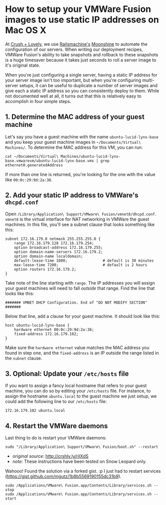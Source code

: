 # How to setup your VMWare Fusion images to use static IP addresses on Mac OS X

At [Crush + Lovely](http://crushlovely.com), we use [Railsmachine's](http://railsmachine.com) [Moonshine](http://github.com/railsmachine/moonshine) to automate the configuration of our servers.  When writing our deployment recipes, VMWare Fusion's ability to take snapshots and rollback to these snapshots is a huge timesaver because it takes just seconds to roll a server image to it's original state.

When you're just configuring a single server, having a static IP address for your server image isn't too important, but when you're configuring multi-server setups, it can be useful to duplicate a number of server images and give each a static IP address so you can consistently deploy to them.  While not documented well at all, it turns out that this is relatively easy to accomplish in four simple steps.

## 1. Determine the MAC address of your guest machine

Let's say you have a guest machine with the name `ubuntu-lucid-lynx-base` and you keep your guest machine images in `~/Documents/Virtual\ Machines/`.  To determine the MAC address for this VM, you can run:

```
cat ~/Documents/Virtual\ Machines/ubuntu-lucid-lynx-base.vmwarevm/ubuntu-lucid-lynx-base.vmx | grep ethernet0.generatedAddress
```

If more than one line is returned, you're looking for the one with the value like `00:0c:29:9d:2a:38`.

## 2. Add your static IP address to VMWare's `dhcpd.conf`

Open `/Library/Application\ Support/VMware\ Fusion/vmnet8/dhcpd.conf`. `vmnet8` is the virtual interface for NAT networking in VMWare the guest machines.  In this file, you'll see a subnet clause that looks something like this:

```
subnet 172.16.179.0 netmask 255.255.255.0 {
	range 172.16.179.128 172.16.179.254;
	option broadcast-address 172.16.179.255;
	option domain-name-servers 172.16.179.2;
	option domain-name localdomain;
	default-lease-time 1800;                # default is 30 minutes
	max-lease-time 7200;                    # default is 2 hours
	option routers 172.16.179.2;
}
```

Take note of the line starting with `range`.  The IP addresses you will assign your guest machines will need to fall *outside* that range.  Find the line that looks like this:

```
####### VMNET DHCP Configuration. End of "DO NOT MODIFY SECTION" #######
```

Below that line, add a clause for your guest machine.  It should look like this:

```
host ubuntu-lucid-lynx-base {
    hardware ethernet 00:0c:29:9d:2a:38;
    fixed-address 172.16.179.102;
}
```

Make sure the `hardware ethernet` value matches the MAC address you found in step one, and the `fixed-address` is an IP outside the range listed in the `subnet` clause.

## 3. Optional: Update your `/etc/hosts` file

If you want to assign a fancy local hostname that refers to your guest machine, you can do so by editing your `/etc/hosts` file.  For instance, to assign the hostname `ubuntu.local` to the guest machine we just setup, we could add the following line to our `/etc/hosts` file:

```
172.16.179.102 ubuntu.local
```

## 4. Restart the VMWare daemons

Last thing to do is restart your VMWare daemons:

```
sudo "/Library/Application\ Support/VMware\ Fusion/boot.sh" --restart
```

* _original source_: http://crshlv.ly/rjlXdS
* _note_: These instructions have been tested on Snow Leopard only.

Wahooo! Found the solution via a forked gist. :p I just had to restart services (https://gist.github.com/mgutz/1b8b5569190155dc31b9).
```
sudo /Applications/VMware\ Fusion.app/Contents/Library/services.sh --stop
sudo /Applications/VMware\ Fusion.app/Contents/Library/services.sh --start
```
